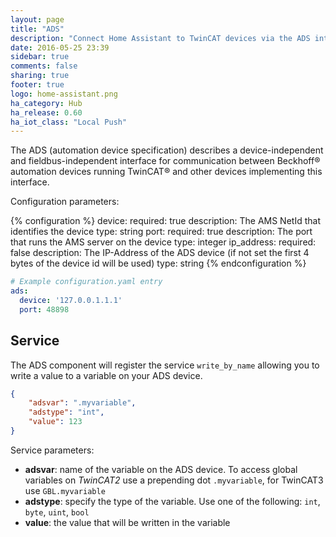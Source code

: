 ```yaml
---
layout: page
title: "ADS"
description: "Connect Home Assistant to TwinCAT devices via the ADS interface."
date: 2016-05-25 23:39
sidebar: true
comments: false
sharing: true
footer: true
logo: home-assistant.png
ha_category: Hub
ha_release: 0.60
ha_iot_class: "Local Push"
---
```


The ADS (automation device specification) describes a device-independent and
fieldbus-independent interface for communication between Beckhoff® automation
devices running TwinCAT® and other devices implementing this interface.

Configuration parameters:

{% configuration %}
	device:
  	required: true
    description: The AMS NetId that identifies the device
    type: string
  port:
  	required: true
    description: The port that runs the AMS server on the device
    type: integer
  ip_address:
  	required: false
		description: The IP-Address of the ADS device (if not set the first 4 bytes of the device id will be used)
    type: string
{% endconfiguration %}


```yaml
# Example configuration.yaml entry
ads:
  device: '127.0.0.1.1.1'
  port: 48898
```

## Service

The ADS component will register the service `write_by_name` allowing you to
write a value to a variable on your ADS device.

```json
{
    "adsvar": ".myvariable",
    "adstype": "int",
    "value": 123
}
```

Service parameters:

- **adsvar**: name of the variable on the ADS device. To access global variables
on *TwinCAT2* use a prepending dot `.myvariable`, for TwinCAT3 use
`GBL.myvariable`
- **adstype**: specify the type of the variable. Use one of the following:
`int`, `byte`, `uint`, `bool`
- **value**: the value that will be written in the variable

